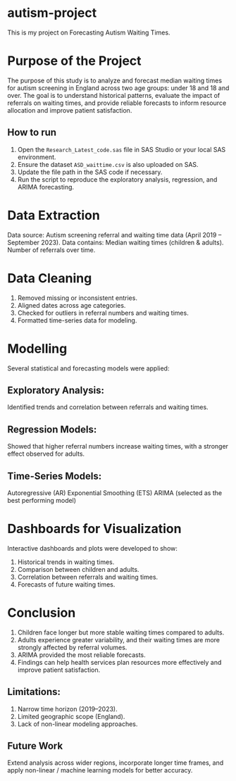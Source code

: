 # autism-project
This is my project on Forecasting Autism Waiting Times.

# Purpose of the Project
The purpose of this study is to analyze and forecast median waiting times for autism screening in England across two age groups: under 18 and 18 and over.
The goal is to understand historical patterns, evaluate the impact of referrals on waiting times, and provide reliable forecasts to inform resource allocation and improve patient satisfaction.

## How to run
1. Open the `Research_Latest_code.sas` file in SAS Studio or your local SAS environment.  
2. Ensure the dataset `ASD_waittime.csv` is also uploaded on SAS.  
3. Update the file path in the SAS code if necessary.  
4. Run the script to reproduce the exploratory analysis, regression, and ARIMA forecasting.  

# Data Extraction
Data source: Autism screening referral and waiting time data (April 2019 – September 2023).
Data contains:
Median waiting times (children & adults).
Number of referrals over time.

# Data Cleaning
1. Removed missing or inconsistent entries.
2. Aligned dates across age categories.
3. Checked for outliers in referral numbers and waiting times.
4. Formatted time-series data for modeling.

# Modelling
Several statistical and forecasting models were applied:

## Exploratory Analysis:
Identified trends and correlation between referrals and waiting times.

## Regression Models:
Showed that higher referral numbers increase waiting times, with a stronger effect observed for adults.

## Time-Series Models:
Autoregressive (AR)
Exponential Smoothing (ETS)
ARIMA (selected as the best performing model)

# Dashboards for Visualization 
Interactive dashboards and plots were developed to show:
1. Historical trends in waiting times.
2. Comparison between children and adults.
3. Correlation between referrals and waiting times.
4. Forecasts of future waiting times.

# Conclusion
1. Children face longer but more stable waiting times compared to adults.
2. Adults experience greater variability, and their waiting times are more strongly affected by referral volumes.
3. ARIMA provided the most reliable forecasts.
4. Findings can help health services plan resources more effectively and improve patient satisfaction.

## Limitations:
1. Narrow time horizon (2019–2023).
2. Limited geographic scope (England).
3. Lack of non-linear modeling approaches.

## Future Work 
Extend analysis across wider regions, incorporate longer time frames, and apply non-linear / machine learning models for better accuracy.

